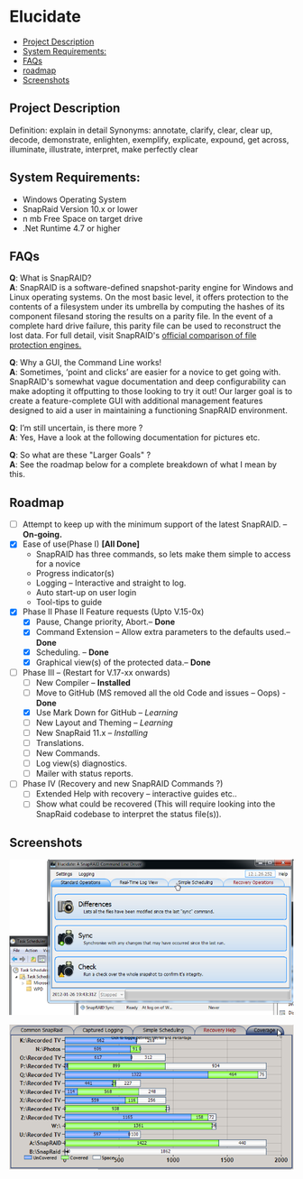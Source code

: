# Elucidate
  - [Project Description](#project-description)
  - [System Requirements:](#os-requirements)
  - [FAQs](#faqs)
  - [roadmap](#roadmap)
  - [Screenshots](#screenshots)

## Project Description
Definition: explain in detail
Synonyms: annotate, clarify, clear, clear up, decode, demonstrate, enlighten, exemplify, explicate, expound, get across, illuminate, illustrate, interpret, make perfectly clear

## System Requirements:
- Windows Operating System
- SnapRaid Version 10.x or lower
- n mb Free Space on target drive
- .Net Runtime 4.7 or higher
 
## FAQs

**Q**: What is SnapRAID?<br/>
**A**: SnapRAID is a software-defined snapshot-parity engine for Windows and Linux operating systems.  On the most basic level, it offers protection to the contents of a filesystem under its umbrella by computing the hashes of its component filesand storing the results on a parity file.  In the event of a complete hard drive failure, this parity file can be used to reconstruct the lost data.  For full detail, visit SnapRAID's [official comparison of file protection engines.](http://snapraid.sourceforge.net/compare.html)

**Q**: Why a GUI, the Command Line works!<br/>
**A**: Sometimes, ‘point and clicks’ are easier for a novice to get going with.  SnapRAID's somewhat vague documentation and deep configurability can make adopting it offputting to those looking to try it out!  Our larger goal is to create a feature-complete GUI with additional management features designed to aid a user in maintaining a functioning SnapRAID environment.

**Q**: I’m still uncertain, is there more ?<br/>
**A**: Yes, Have a look at the following documentation for pictures etc.

**Q**: So what are these "Larger Goals" ?<br/>
**A**: See the roadmap below for a complete breakdown of what I mean by this.


## Roadmap
* [ ] Attempt to keep up with the minimum support of the latest SnapRAID. – **On-going.**
* [x] Ease of use(Phase I) **[All Done]**
  * SnapRAID has three commands, so lets make them simple to access for a novice
  * Progress indicator(s)
  * Logging – Interactive and straight to log.
  * Auto start-up on user login
  * Tool-tips to guide
* [x] Phase II Phase II Feature requests (Upto V.15-0x)
  * [x] Pause, Change priority, Abort.– **Done**
  * [x] Command Extension – Allow extra parameters to the defaults used.– **Done**
  * [x] Scheduling. – **Done**
  * [x] Graphical view(s) of the protected data.– **Done**
* [ ] Phase III – (Restart for V.17-xx onwards)
  * [ ] New Compiler – **Installed**
  * [ ] Move to GitHub (MS removed all the old Code and issues – Oops) - **Done**
  * [x] Use Mark Down for GitHub – *Learning*
  * [ ] New Layout and Theming – *Learning*
  * [ ] New SnapRaid 11.x – *Installing*
  * [ ] Translations.
  * [ ] New Commands.
  * [ ] Log view(s) diagnostics.
  * [ ] Mailer with status reports.
* [ ] Phase IV (Recovery and new SnapRAID Commands ?)
  * [ ] Extended Help with recovery – interactive guides etc..
  * [ ] Show what could be recovered (This will require looking into the SnapRaid codebase to interpret the status file(s)). 

## Screenshots

![Layout With Scheduling](Images/Layout_With_Scheduling_12.1.26.png)


![Coverage Tab](Images/CoverageTab_2.png)
